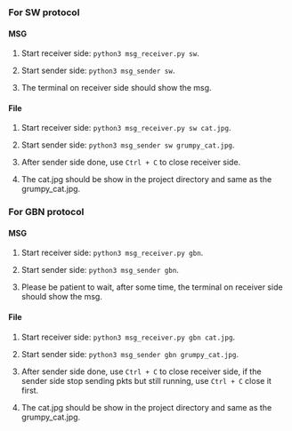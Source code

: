 ### For SW protocol

#### MSG

1. Start receiver side: ```python3 msg_receiver.py sw```.

2. Start sender side: ```python3 msg_sender sw```.

3. The terminal on receiver side should show the msg.

#### File

1. Start receiver side: ```python3 msg_receiver.py sw cat.jpg```.

2. Start sender side: ```python3 msg_sender sw grumpy_cat.jpg```.

3. After sender side done, use ```Ctrl + C``` to close receiver side.

4. The cat.jpg should be show in the project directory and same as the grumpy_cat.jpg.

### For GBN protocol

#### MSG

1. Start receiver side: ```python3 msg_receiver.py gbn```.

2. Start sender side: ```python3 msg_sender gbn```.

3. Please be patient to wait, after some time, the terminal on receiver side should show the msg.

#### File

1. Start receiver side: ```python3 msg_receiver.py gbn cat.jpg```.

2. Start sender side: ```python3 msg_sender gbn grumpy_cat.jpg```.

3. After sender side done, use ```Ctrl + C``` to close receiver side, if the sender side stop sending pkts but still running, use ```Ctrl + C``` close it first.

4. The cat.jpg should be show in the project directory and same as the grumpy_cat.jpg.
